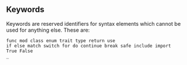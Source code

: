 ## Keywords

Keywords are reserved identifiers for syntax elements which cannot be used for
anything else. These are:

```
func mod class enum trait type return use
if else match switch for do continue break safe include import
True False
_
```

